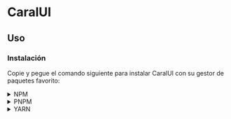# CaralUI

## Uso

### Instalación

Copie y pegue el comando siguiente para instalar CaralUI con su gestor de paquetes favorito:

<details>
<summary>NPM</summary>
<pre><code>npm install @caral/ui</code></pre>
</details>

<details>
<summary>PNPM</summary>
<pre><code>pnpm install @caral/ui</code></pre>
</details>

<details>
<summary>YARN</summary>
<pre><code>yarn add @caral/ui</code></pre>
</details>
